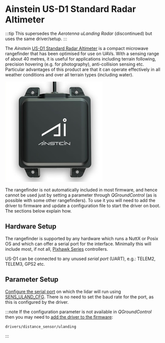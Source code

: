 # Ainstein US-D1 Standard Radar Altimeter 

:::tip
This supersedes the *Aerotenna uLanding Radar* (discontinued) but uses the same driver/setup.
:::

The *Ainstein* [US-D1 Standard Radar Altimeter](https://ainstein.ai/drone-makers-drone-service-providers/us-d1/) is a compact microwave rangefinder that has been optimised for use on UAVs.
With a sensing range of about 40 metres, it is useful for applications including terrain following, precision hovering (e.g. for photography), anti-collision sensing etc.
Particular advantages of this product are that it can operate effectively in all weather conditions and over all terrain types (including water).

![Ainstein US-DA](../../assets/hardware/sensors/ainstein/us_d1_hero.jpg)

The rangefinder is not automatically included in most firmware, and hence cannot be used just by setting a parameter through *QGroundControl* (as is possible with some other rangefinders).
To use it you will need to add the driver to firmware and update a configuration file to start the driver on boot.
The sections below explain how.


## Hardware Setup

The rangefinder is supported by any hardware which runs a NuttX or Posix OS and which can offer a serial port for the interface.
Minimally this will include most, if not all, [Pixhawk Series](../flight_controller/pixhawk_series.md) controllers.

US-D1 can be connected to any unused *serial port* (UART), e.g.: TELEM2, TELEM3, GPS2 etc.

## Parameter Setup

[Configure the serial port](../peripherals/serial_configuration.md) on which the lidar will run using [SENS_ULAND_CFG](../advanced_config/parameter_reference.md#SENS_ULAND_CFG).
There is no need to set the baud rate for the port, as this is configured by the driver.

:::note
If the configuration parameter is not available in *QGroundControl* then you may need to [add the driver to the firmware](../peripherals/serial_configuration.md#parameter_not_in_firmware):
```
drivers/distance_sensor/ulanding
```
:::
